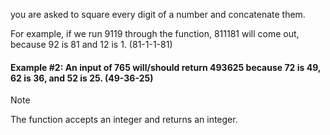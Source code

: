 you are asked to square every digit of a number and concatenate them.

For example, if we run 9119 through the function, 811181 will come out, because 92 is 81 and 12 is 1. (81-1-1-81)

#### Example #2: An input of 765 will/should return 493625 because 72 is 49, 62 is 36, and 52 is 25. (49-36-25)

> [!NOTE]  
> The function accepts an integer and returns an integer.

